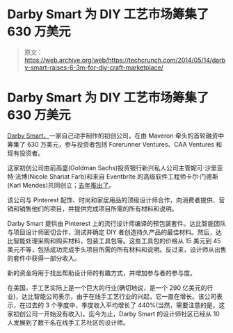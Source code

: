 # Darby Smart 为 DIY 工艺市场筹集了 630 万美元

> 原文：<https://web.archive.org/web/https://techcrunch.com/2014/05/14/darby-smart-raises-6-3m-for-diy-craft-marketplace/>

# Darby Smart 为 DIY 工艺市场筹集了 630 万美元

[Darby Smart，](https://web.archive.org/web/20230404090858/http://darbysmart.com/)一家自己动手制作的初创公司，在由 Maveron 牵头的首轮融资中筹集了 630 万美元，参与投资者包括 Forerunner Ventures、CAA Ventures 和现有投资者。

这家初创公司由前高盛(Goldman Sachs)投资银行新兴私人公司主管妮可·沙里亚特·法博(Nicole Shariat Farb)和来自 Eventbrite 的高级软件工程师卡尔·门德斯(Karl Mendes)共同创立；[去年推出了](https://web.archive.org/web/20230404090858/https://techcrunch.com/2013/06/18/maveron-backed-darbysmart-launches-diy-crafting-marketplace-for-fashion-accessories-and-more/)。

该公司与 Pinterest 配饰、时尚和家居用品的顶级设计师合作，向消费者提供、营销和销售他们的项目，并提供完成项目所需的所有材料和说明。

Darby Smart 提供由 Pinterest 上的流行设计师编译的预包装套件。达比智能团队与项目设计师密切合作，测试并确定 DIY 者创造持久产品的最佳材料。然后，达比智能处理采购和购买材料，包装工具包等。这些工具包的价格从 15 美元到 45 美元不等，包括成功完成手头项目所需的所有材料和说明。反过来，设计师从出售的套件中获得一部分收入。

新的资金将用于找出帮助设计师的有趣方式，并增加参与者的参与度。

在美国，手工艺实际上是一个巨大的行业(确切地说，是一个 290 亿美元的行业)，达比智能公司表示，由于在线手工艺行业的兴起，它一直在增长。该公司表示，在过去的 3 个季度中，季度收入平均增长了 440%(当然，需要注意的是，这家初创公司一开始没有收入)。迄今为止，Darby Smart 的设计师社区已经从 10 人发展到了数千名在线手工艺社区的设计师。